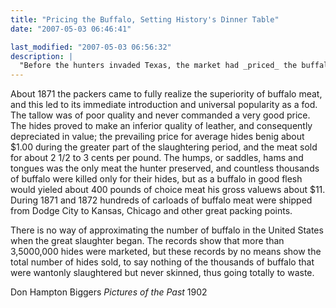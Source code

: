 ```yaml
---
title: "Pricing the Buffalo, Setting History's Dinner Table"
date: "2007-05-03 06:46:41"

last_modified: "2007-05-03 06:56:32"
description: |
  "Before the hunters invaded Texas, the market had _priced_ the buffalo. The slaughter was so efficient that the remaining herds panicked, and both the hunted and their hunters - outfits led by James White, Mike O'Brian and the Mooar Bros. -- turned southwest, to tragic effect."
---
```


About 1871 the packers came to fully realize the superiority of buffalo meat, and this led to its immediate introduction and universal popularity as a fod. The tallow was of poor quality and never commanded a very good price. The hides proved to make an inferior quality of leather, and consequently depreciated in value; the prevailing price for average hides benig about $1.00 during the greater part of the slaughtering period, and the meat sold for about 2 1/2 to 3 cents per pound. The humps, or saddles, hams and tongues was the only meat the hunter preserved, and countless thousands of buffalo were killed only for their hides, but as a buffalo in good flesh would yieled about 400 pounds of choice meat his gross valuews about $11. During 1871 and 1872 hundreds of carloads of buffalo meat were shipped from Dodge City to Kansas, Chicago and other great packing points.

There is no way of approximating the number of buffalo in the  United States when the great slaughter began. The records show that more than 3,5000,000 hides were marketed, but these records by no means show the total number of hides sold, to say nothing of the thousands of buffalo that were wantonly slaughtered but never skinned, thus going totally to waste.

Don Hampton Biggers
_Pictures of the Past_
1902
